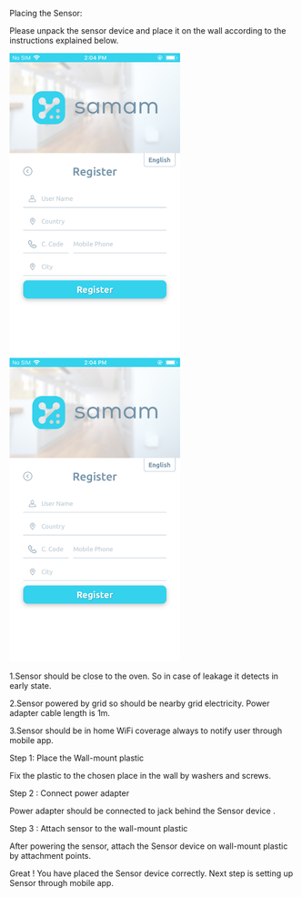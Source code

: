 Placing the Sensor:

Please unpack the sensor device and place it on the wall according to the instructions explained below.

<img src="images/register_5.5.jpeg" width="300" >

<img src="images/register_5.5.jpeg" width="300" >

1.Sensor should be close to the oven. So in case of leakage it detects in early state.

2.Sensor powered by grid so should be nearby grid electricity. Power adapter cable length is 1m.

3.Sensor should be in home WiFi coverage always to notify user through mobile app.

Step 1: Place the Wall-mount plastic

Fix the plastic to the chosen place in the wall by washers and screws.

Step 2 : Connect power adapter

Power adapter should be connected to jack behind the Sensor device .

Step 3 : Attach sensor to the wall-mount plastic

After powering the sensor, attach the Sensor device on wall-mount plastic by attachment points.

Great ! You have placed the Sensor device correctly. Next step is setting up Sensor through mobile app.
